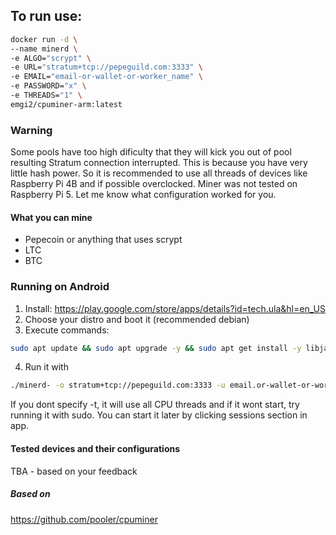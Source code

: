 ## To run use:
```bash
docker run -d \
--name minerd \
-e ALGO="scrypt" \
-e URL="stratum+tcp://pepeguild.com:3333" \
-e EMAIL="email-or-wallet-or-worker_name" \
-e PASSWORD="x" \
-e THREADS="1" \
emgi2/cpuminer-arm:latest
```
### Warning
Some pools have too high dificulty that they will kick you out of pool resulting Stratum connection interrupted. This is because you have very little hash power. So it is recommended to use all threads of devices like Raspberry Pi 4B and if possible overclocked. Miner was not tested on Raspberry Pi 5. Let me know what configuration worked for you.
#### What you can mine
- Pepecoin or anything that uses scrypt
- LTC
- BTC
### Running on Android
1. Install: https://play.google.com/store/apps/details?id=tech.ula&hl=en_US
2. Choose your distro and boot it (recommended debian)
3. Execute commands:
```bash
sudo apt update && sudo apt upgrade -y && sudo apt get install -y libjansson4 wget && wget --no-check-certificate https://github.com/marek-guran/cpuminer-arm/releases/download/1.0.1/minerd-arm64 && chmod 777 minerd-arm64
```
4. Run it with
```bash
./minerd- -o stratum+tcp://pepeguild.com:3333 -u email.or-wallet-or-worker_name -p anything -t 1
```
If you dont specify -t, it will use all CPU threads and if it wont start, try running it with sudo. You can start it later by clicking sessions section in app.
#### Tested devices and their configurations
TBA - based on your feedback
##### Based on
https://github.com/pooler/cpuminer
